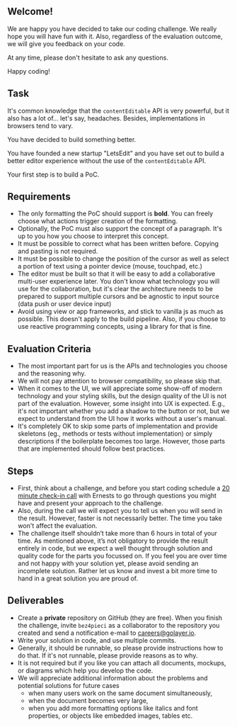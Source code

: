 ## Welcome!

We are happy you have decided to take our coding challenge. We really hope you will have fun with it.  Also, regardless of the evaluation outcome, we will give you feedback on your code. 

At any time, please don't hesitate to ask any questions.

Happy coding!

## Task

It's common knowledge that the `contentEditable` API is very powerful, but it also has a lot of... let's say, headaches. Besides, implementations in browsers tend to vary.

You have decided to build something better.

You have founded a new startup "LetsEdit" and you have set out to build a better editor experience without the use of the `contentEditable` API. 

Your first step is to build a PoC.

## Requirements

- The only formatting the PoC should support is **bold**. You can freely choose what actions trigger creation of the formatting.
- Optionally, the PoC must also support the concept of a paragraph. It's up to you how you choose to interpret this concept.
- It must be possible to correct what has been written before. Copying and pasting is not required.
- It must be possible to change the position of the cursor as well as select a portion of text using a pointer device (mouse, touchpad, etc.)
- The editor must be built so that it will be easy to add a collaborative multi-user experience later. You don't know what technology you will use for the collaboration, but it's clear the architecture needs to be prepared to support multiple cursors and be agnostic to input source (data push or user device input)
- Avoid using view or app frameworks, and stick to vanilla js as much as possible. This doesn't apply to the build pipeline. Also, if you choose to use reactive programming concepts, using a library for that is fine.

## Evaluation Criteria

- The most important part for us is the APIs and technologies you choose and the reasoning why.
- We will not pay attention to browser compatibility, so please skip that.
- When it comes to the UI, we will appreciate some show-off of modern technology and your styling skills, but the design quality of the UI is not part of the evaluation. However, some insight into UX is expected. E.g., it's not important whether you add a shadow to the button or not, but we expect to understand from the UI how it works without a user's manual.
- It's completely OK to skip some parts of implementation and provide skeletons (eg., methods or tests without implementation) or simply descriptions if the boilerplate becomes too large. However, those parts that are implemented should follow best practices.

## Steps

- First, think about a challenge, and before you start coding schedule a [20 minute check-in call](https://calendly.com/ernests/20-minute-check-in) with Ernests to go through questions you might have and present your approach to the challenge.
- Also, during the call we will expect you to tell us when you will send in the result. However, faster is not necessarily better. The time you take won't affect the evaluation.
- The challenge itself shouldn’t take more than 6 hours in total of your time. As mentioned above, it’s not obligatory to provide the result entirely in code, but we expect a well thought through solution and quality code for the parts you focussed on. If you feel you are over time and not happy with your solution yet, please avoid sending an incomplete solution. Rather let us know and invest a bit more time to hand in a great solution you are proud of.

## Deliverables

- Create a **private** repository on GitHub (they are free). When you finish the challenge, invite `bez4pieci` as a collaborator to the repository you created and send a notification e-mail to [careers@golayer.io](mailto:careers@golayer.io).
- Write your solution in code, and use multiple commits.
- Generally, it should be runnable, so please provide instructions how to do that. If it's not runnable, please provide reasons as to why.
- It is not required but if you like you can attach all documents, mockups, or diagrams which help you develop the code.
- We will appreciate additional information about the problems and potential solutions for future cases
    - when many users work on the same document simultaneously,
    - when the document becomes very large,
    - when you add more formatting options like italics and font properties, or objects like embedded images, tables etc.

